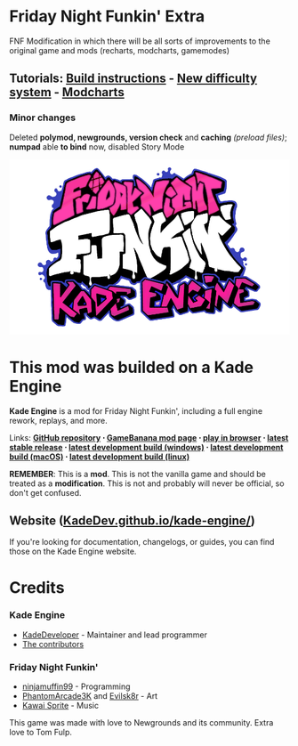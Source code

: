 # Friday Night Funkin' Extra

FNF Modification in which there will be all sorts of improvements to the original game and mods (recharts, modcharts, gamemodes)

## Tutorials: [Build instructions](art/docs/building.md) - [New difficulty system](art/docs/guides/songs.md) - [Modcharts](art/docs/modchart.md)

### Minor changes
Deleted **polymod, newgrounds, version check** and **caching** *(preload files)*; **numpad** able **to bind** now, disabled Story Mode

![Kade Engine logo](assets/preload/images/KadeEngineLogo.png)

# This mod was builded on a Kade Engine
**Kade Engine** is a mod for Friday Night Funkin', including a full engine rework, replays, and more.

Links: **[GitHub repository](https://github.com/KadeDev/Kade-Engine) ⋅ [GameBanana mod page](https://gamebanana.com/gamefiles/16761) ⋅ [play in browser](https://funkin.puyo.xyz) ⋅ [latest stable release](https://github.com/KadeDev/Kade-Engine/releases/latest) ⋅ [latest development build (windows)](https://ci.appveyor.com/project/KadeDev/kade-engine-windows/branch/master/artifacts) ⋅ [latest development build (macOS)](https://ci.appveyor.com/project/KadeDev/kade-engine-macos/branch/master/artifacts) ⋅ [latest development build (linux)](https://ci.appveyor.com/project/KadeDev/kade-engine-linux/branch/master/artifacts)**

**REMEMBER**: This is a **mod**. This is not the vanilla game and should be treated as a **modification**. This is not and probably will never be official, so don't get confused.

## Website ([KadeDev.github.io/kade-engine/](https://KadeDev.github.io/Kade-Engine/))
If you're looking for documentation, changelogs, or guides, you can find those on the Kade Engine website.

# Credits
### Kade Engine
- [KadeDeveloper](https://twitter.com/KadeDeveloper) - Maintainer and lead programmer
- [The contributors](https://github.com/KadeDev/Kade-Engine/graphs/contributors)

### Friday Night Funkin'
- [ninjamuffin99](https://twitter.com/ninja_muffin99) - Programming
- [PhantomArcade3K](https://twitter.com/phantomarcade3k) and [Evilsk8r](https://twitter.com/evilsk8r) - Art
- [Kawai Sprite](https://twitter.com/kawaisprite) - Music

This game was made with love to Newgrounds and its community. Extra love to Tom Fulp.
